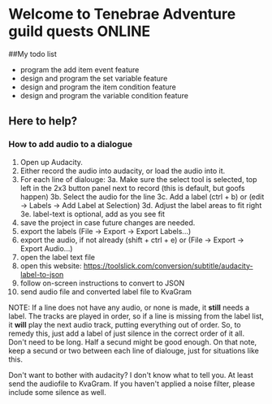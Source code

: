 # Welcome to Tenebrae Adventure guild quests ONLINE

##My todo list
* program the add item event feature
* design and program the set variable feature
* design and program the item condition feature
* design and program the variable condition feature


## Here to help?
### How to add audio to a dialogue

1. Open up Audacity.
2. Either record the audio into audacity, or load the audio into it.
3. For each line of dialouge:
    3a. Make sure the select tool is selected, top left in the 2x3 button panel next to record (this is default, but goofs happen)
    3b. Select the audio for the line
    3c. Add a label (ctrl + b) or (edit -> Labels -> Add Label at Selection)
    3d. Adjust the label areas to fit right
    3e. label-text is optional, add as you see fit
4. save the project in case future changes are needed.
5. export the labels (File -> Export -> Export Labels...)
6. export the audio, if not already (shift + ctrl + e) or (File -> Export -> Export Audio...)
7. open the label text file
8. open this website: https://toolslick.com/conversion/subtitle/audacity-label-to-json
9. follow on-screen instructions to convert to JSON
10. send audio file and converted label file to KvaGram

NOTE:
If a line does not have any audio, or none is made, it **still** needs a label.
The tracks are played in order, so if a line is missing from the label list, it **will** play the next audio track, putting everything out of order.
So, to remedy this, just add a label of just silence in the correct order of it all. Don't need to be long. Half a secund might be good enough.
On that note, keep a secund or two between each line of dialouge, just for situations like this.

Don't want to bother with audacity? I don't know what to tell you.
At least send the audiofile to KvaGram. If you haven't applied a noise filter, please include some silence as well.